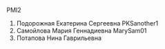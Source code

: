 PMI2
1. Подорожная Екатерина Сергеевна PKSanother1
2. Самойлова Мария Геннадиевна MarySam01
3. Потапова Нина Гаврильевна 
